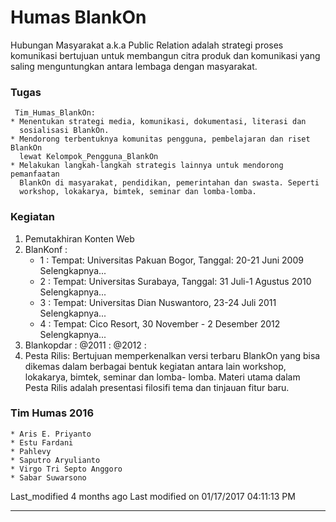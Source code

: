 # Humas BlankOn
Hubungan Masyarakat a.k.a Public Relation adalah strategi proses komunikasi
bertujuan untuk membangun citra produk dan komunikasi yang saling menguntungkan
antara lembaga dengan masyarakat.

### Tugas
     ​Tim_Humas_BlankOn:
    * Menentukan strategi media, komunikasi, dokumentasi, literasi dan
      sosialisasi BlankOn.
    * Mendorong terbentuknya komunitas pengguna, pembelajaran dan riset BlankOn
      lewat ​Kelompok_Pengguna_BlankOn
    * Melakukan langkah-langkah strategis lainnya untuk mendorong pemanfaatan
      BlankOn di masyarakat, pendidikan, pemerintahan dan swasta. Seperti
      workshop, lokakarya, bimtek, seminar dan lomba-lomba.

### Kegiatan
1. Pemutakhiran Konten Web
2. BlanKonf :
    * 1 : Tempat: Universitas Pakuan Bogor, Tanggal: 20-21 Juni 2009
      ​Selengkapnya...
    * 2 : Tempat: Universitas Surabaya, Tanggal: 31 Juli-1 Agustus 2010
      ​Selengkapnya...
    * 3 : Tempat: Universitas Dian Nuswantoro, 23-24 Juli 2011 ​Selengkapnya...
    * 4 : Tempat: Cico Resort, 30 November - 2 Desember 2012 ​Selengkapnya...
3. Blankopdar :
     @2011 :
     @2012 :
4. Pesta Rilis:
Bertujuan memperkenalkan versi terbaru BlankOn yang bisa dikemas dalam berbagai
bentuk kegiatan antara lain workshop, lokakarya, bimtek, seminar dan lomba-
lomba. Materi utama dalam Pesta Rilis adalah presentasi filosifi tema dan
tinjauan fitur baru.

### Tim Humas 2016
    * Aris E. Priyanto
    * Estu Fardani
    * Pahlevy
    * Saputro Aryulianto
    * Virgo Tri Septo Anggoro
    * Sabar Suwarsono

Last_modified 4 months ago Last modified on 01/17/2017 04:11:13 PM
 
---
 

